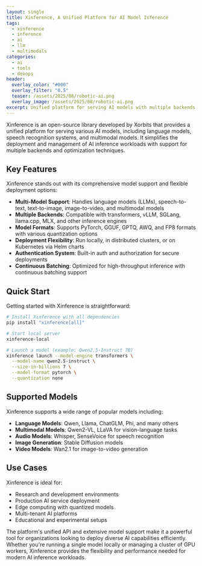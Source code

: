 ```yaml
---
layout: single
title: Xinference, A Unified Platform for AI Model Inference
tags:
  - xinference
  - inference
  - ai
  - llm
  - multimodals
categories:
  - ai
  - tools
  - devops
header:
  overlay_color: "#000"
  overlay_filter: "0.5"
  teaser: /assets/2025/08/robotic-ai.png
  overlay_image: /assets/2025/08/robotic-ai.png
excerpt: Unified platform for serving AI models with multiple backends and formats
---
```


Xinference is an open-source library developed by Xorbits that provides a unified platform for serving various AI models, including language models, speech recognition systems, and multimodal models. It simplifies the deployment and management of AI inference workloads with support for multiple backends and optimization techniques.

## Key Features

Xinference stands out with its comprehensive model support and flexible deployment options:

- **Multi-Model Support**: Handles language models (LLMs), speech-to-text, text-to-image, image-to-video, and multimodal models
- **Multiple Backends**: Compatible with transformers, vLLM, SGLang, llama.cpp, MLX, and other inference engines
- **Model Formats**: Supports PyTorch, GGUF, GPTQ, AWQ, and FP8 formats with various quantization options
- **Deployment Flexibility**: Run locally, in distributed clusters, or on Kubernetes via Helm charts
- **Authentication System**: Built-in auth and authorization for secure deployments
- **Continuous Batching**: Optimized for high-throughput inference with continuous batching support

## Quick Start

Getting started with Xinference is straightforward:

```bash
# Install Xinference with all dependencies
pip install "xinference[all]"

# Start local server
xinference-local

# Launch a model (example: Qwen2.5-Instruct 7B)
xinference launch --model-engine transformers \
  --model-name qwen2.5-instruct \
  --size-in-billions 7 \
  --model-format pytorch \
  --quantization none
```

## Supported Models

Xinference supports a wide range of popular models including:

- **Language Models**: Qwen, Llama, ChatGLM, Phi, and many others
- **Multimodal Models**: Qwen2-VL, LLaVA for vision-language tasks
- **Audio Models**: Whisper, SenseVoice for speech recognition
- **Image Generation**: Stable Diffusion models
- **Video Models**: Wan2.1 for image-to-video generation

## Use Cases

Xinference is ideal for:
- Research and development environments
- Production AI service deployment
- Edge computing with quantized models
- Multi-tenant AI platforms
- Educational and experimental setups

The platform's unified API and extensive model support make it a powerful tool for organizations looking to deploy diverse AI capabilities efficiently. Whether you're running a single model locally or managing a cluster of GPU workers, Xinference provides the flexibility and performance needed for modern AI inference workloads.